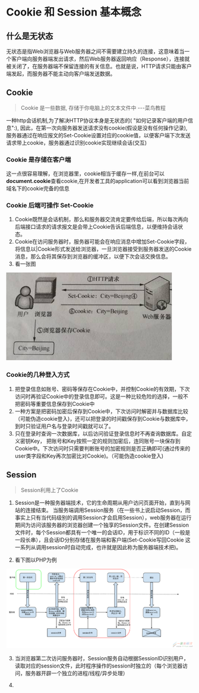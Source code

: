 # Cookie 和 Session 基本概念

## 什么是无状态
无状态是指Web浏览器与Web服务器之间不需要建立持久的连接，这意味着当一个客户端向服务器端发出请求，然后Web服务器返回响应（Response），连接就被关闭了，在服务器端不保留连接的有关信息。也就是说，HTTP请求只能由客户端发起，而服务器不能主动向客户端发送数据。

## Cookie
> Cookie 是一些数据, 存储于你电脑上的文本文件中 ---菜鸟教程

一种http会话机制,为了解决HTTP协议本身是无状态的( "如何记录客户端的用户信息":), 因此，在第一次向服务器发送请求没有cookie(假设是没有任何操作记录), 服务器通过在响应报文的Set-Cookie设置对应的cookie值，以便客户端下次发送请求带上cookie，服务器通过识别cookie实现继续会话(交互)


### Cookie 是存储在客户端
这一点很容易理解，在浏览器里，cookie相当于缓存一样,在前台可以**document.cookie**查看cookie,在开发者工具的application可以看到浏览器当前域名下的cookie完备的信息

### Cookie 后端可操作 Set-Cookie
1. Cookie既然是会话机制，那么和服务器交流肯定要传给后端，所以每次再向后端接口请求的请求报文是会带上Cookie告诉后端信息，以便维持会话状态。
2. Cookie在访问服务器时，服务器可能会在响应消息中增加Set-Cookie字段，将信息以|Cookie形式发送给浏览器，一旦浏览器接受到服务器发送的Cookie消息，那么会将其保存到浏览器的缓冲区，以便下次会话交换信息。
3. 看一张图   
<img src="./IMAGES/cookie.png">

### Cookie的几种登入方式
1. 把登录信息如账号、密码等保存在Cookie中，并控制Cookie的有效期，下次访问时再验证Cookie中的登录信息即可。这是一种比较危险的选择，一般不把密码等重要信息保存到Cookie中
2. 一种方案是把密码加密后保存到Cookie中，下次访问时解密并与数据库比较（可能伪造cookie登入)，还可以把登录的时间戳保存到Cookie与数据库中，到时只验证用户名与登录时间戳就可以了。
3. 只在登录时查询一次数据库，以后访问验证登录信息时不再查询数据库。自定义密钥Key，
把账号和Key按照一定的规则加密后，连同账号一块保存到Cookie中。下次访问时只需要判断账号的加密规则是否正确即可(通过传来的user类字段和Key再次加密比对Cookie)。（可能伪造cookie登入)

## Session
> Session利用上了Cookie   

1. Session是一种服务器端技术，它的生命周期从用户访问页面开始，直到与网站的连接结束。
当服务端调用Session服务（在一些书上说启动Session，而事实上只有当代码级别的调用Session才会启用Session），web服务器在运行期间为访问该服务器的浏览器创建一个独享的Session文件。在创建Session文件时，每个Session都具有一个唯一的会话ID，用于标识不同的ID（一般是一段长串），且会话ID分别存储在服务端和客户端(Set-Cookie写回Cookie 这一系列从调用session时自动完成，也许就是因此称为服务器端技术把)。

2. 看下图以PHP为例
<img src="./IMAGES/session.png">

3. 当浏览器第二次访问服务器时，Session服务自动根据SessionID识别用户，读取对应的session文件，此时程序操作的session时独立的（每个浏览器访问，服务器开辟一个独立的进程/线程/异步处理）

4. 